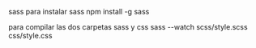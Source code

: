 sass para instalar sass
npm install -g sass

para compilar las dos carpetas sass y css
sass --watch scss/style.scss css/style.css

